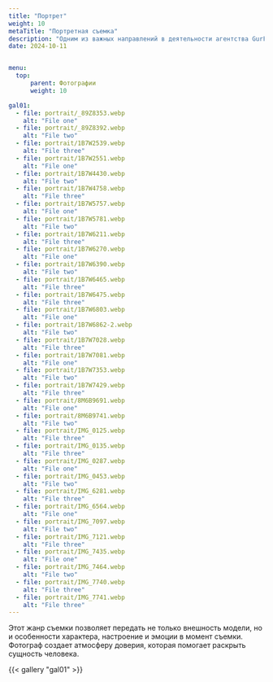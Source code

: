 ```yaml
---
title: "Портрет"
weight: 10
metaTitle: "Портретная съемка"
description: "Одним из важных направлений в деятельности агентства GurFoto.Ru является портретная съемка"
date: 2024-10-11


menu:
  top:
      parent: Фотографии
      weight: 10

gal01:
  - file: portrait/_89Z8353.webp
    alt: "File one"
  - file: portrait/_89Z8392.webp
    alt: "File two"
  - file: portrait/1B7W2539.webp
    alt: "File three"
  - file: portrait/1B7W2551.webp
    alt: "File one"
  - file: portrait/1B7W4430.webp
    alt: "File two"
  - file: portrait/1B7W4758.webp
    alt: "File three"
  - file: portrait/1B7W5757.webp
    alt: "File one"
  - file: portrait/1B7W5781.webp
    alt: "File two"
  - file: portrait/1B7W6211.webp
    alt: "File three"
  - file: portrait/1B7W6270.webp
    alt: "File one"
  - file: portrait/1B7W6390.webp
    alt: "File two"
  - file: portrait/1B7W6465.webp
    alt: "File three"
  - file: portrait/1B7W6475.webp
    alt: "File three"
  - file: portrait/1B7W6803.webp
    alt: "File one"
  - file: portrait/1B7W6862-2.webp
    alt: "File two"
  - file: portrait/1B7W7028.webp
    alt: "File three"
  - file: portrait/1B7W7081.webp
    alt: "File one"
  - file: portrait/1B7W7353.webp
    alt: "File two"
  - file: portrait/1B7W7429.webp
    alt: "File three"
  - file: portrait/8M6B9691.webp
    alt: "File one"
  - file: portrait/8M6B9741.webp
    alt: "File two"
  - file: portrait/IMG_0125.webp
    alt: "File three"
  - file: portrait/IMG_0135.webp
    alt: "File three"
  - file: portrait/IMG_0287.webp
    alt: "File one"
  - file: portrait/IMG_0453.webp
    alt: "File two"
  - file: portrait/IMG_6281.webp
    alt: "File three"
  - file: portrait/IMG_6564.webp
    alt: "File one"
  - file: portrait/IMG_7097.webp
    alt: "File two"
  - file: portrait/IMG_7121.webp
    alt: "File three"
  - file: portrait/IMG_7435.webp
    alt: "File one"
  - file: portrait/IMG_7464.webp
    alt: "File two"
  - file: portrait/IMG_7740.webp
    alt: "File three"
  - file: portrait/IMG_7741.webp
    alt: "File three"
---
```


Этот жанр съемки позволяет передать не только внешность модели, но и особенности характера, настроение и эмоции в момент съемки. Фотограф создает атмосферу доверия, которая помогает раскрыть сущность человека.

{{< gallery "gal01" >}}
